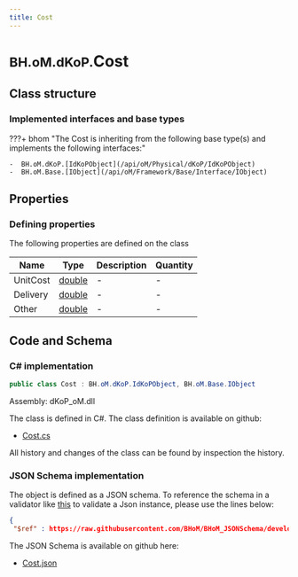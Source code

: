 ```yaml
---
title: Cost
---
```


# <small>BH.oM.dKoP.</small>**Cost**



## Class structure

### Implemented interfaces and base types

???+ bhom "The Cost is inheriting from the following base type(s) and implements the following interfaces:"

    -  BH.oM.dKoP.[IdKoPObject](/api/oM/Physical/dKoP/IdKoPObject)
    -  BH.oM.Base.[IObject](/api/oM/Framework/Base/Interface/IObject)


## Properties



### Defining properties

The following properties are defined on the class

| Name             | Type             | Description      | Quantity         |
|------------------|------------------|------------------|------------------|
| UnitCost | [double](https://learn.microsoft.com/en-us/dotnet/api/System.Double?view=netstandard-2.0) | - | - |
| Delivery | [double](https://learn.microsoft.com/en-us/dotnet/api/System.Double?view=netstandard-2.0) | - | - |
| Other | [double](https://learn.microsoft.com/en-us/dotnet/api/System.Double?view=netstandard-2.0) | - | - |


## Code and Schema

### C# implementation

``` C# title="C#"
public class Cost : BH.oM.dKoP.IdKoPObject, BH.oM.Base.IObject
```

Assembly: dKoP_oM.dll

The class is defined in C#. The class definition is available on github:

- [Cost.cs](https://github.com/BHoM/dKoP_Toolkit/blob/develop/dKoP_oM/Assembly\Cost.cs)

All history and changes of the class can be found by inspection the history.
### JSON Schema implementation

The object is defined as a JSON schema. To reference the schema in a validator like [this](https://www.jsonschemavalidator.net/) to validate a Json instance, please use the lines below:

``` json title="JSON Schema"
{
 "$ref" : https://raw.githubusercontent.com/BHoM/BHoM_JSONSchema/develop/dKoP_oM/Cost.json}
```

The JSON Schema is available on github here:

- [Cost.json](https://github.com/BHoM/BHoM_JSONSchema/blob/develop/dKoP_oM/Cost.json)

